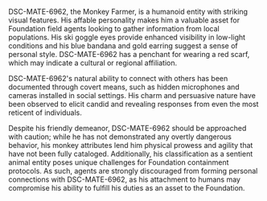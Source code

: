DSC-MATE-6962, the Monkey Farmer, is a humanoid entity with striking visual features. His affable personality makes him a valuable asset for Foundation field agents looking to gather information from local populations. His ski goggle eyes provide enhanced visibility in low-light conditions and his blue bandana and gold earring suggest a sense of personal style. DSC-MATE-6962 has a penchant for wearing a red scarf, which may indicate a cultural or regional affiliation. 

DSC-MATE-6962's natural ability to connect with others has been documented through covert means, such as hidden microphones and cameras installed in social settings. His charm and persuasive nature have been observed to elicit candid and revealing responses from even the most reticent of individuals. 

Despite his friendly demeanor, DSC-MATE-6962 should be approached with caution; while he has not demonstrated any overtly dangerous behavior, his monkey attributes lend him physical prowess and agility that have not been fully cataloged. Additionally, his classification as a sentient animal entity poses unique challenges for Foundation containment protocols. As such, agents are strongly discouraged from forming personal connections with DSC-MATE-6962, as his attachment to humans may compromise his ability to fulfill his duties as an asset to the Foundation.